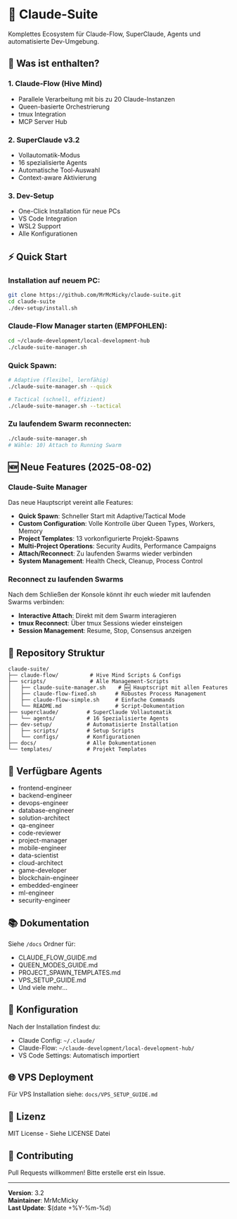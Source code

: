 # 🚀 Claude-Suite

Komplettes Ecosystem für Claude-Flow, SuperClaude, Agents und automatisierte Dev-Umgebung.

## 🎯 Was ist enthalten?

### 1. **Claude-Flow** (Hive Mind)
- Parallele Verarbeitung mit bis zu 20 Claude-Instanzen
- Queen-basierte Orchestrierung
- tmux Integration
- MCP Server Hub

### 2. **SuperClaude v3.2**
- Vollautomatik-Modus
- 16 spezialisierte Agents
- Automatische Tool-Auswahl
- Context-aware Aktivierung

### 3. **Dev-Setup**
- One-Click Installation für neue PCs
- VS Code Integration
- WSL2 Support
- Alle Konfigurationen

## ⚡ Quick Start

### Installation auf neuem PC:
```bash
git clone https://github.com/MrMcMicky/claude-suite.git
cd claude-suite
./dev-setup/install.sh
```

### Claude-Flow Manager starten (EMPFOHLEN):
```bash
cd ~/claude-development/local-development-hub
./claude-suite-manager.sh
```

### Quick Spawn:
```bash
# Adaptive (flexibel, lernfähig)
./claude-suite-manager.sh --quick

# Tactical (schnell, effizient)
./claude-suite-manager.sh --tactical
```

### Zu laufendem Swarm reconnecten:
```bash
./claude-suite-manager.sh
# Wähle: 10) Attach to Running Swarm
```

## 🆕 Neue Features (2025-08-02)

### Claude-Suite Manager
Das neue Hauptscript vereint alle Features:
- **Quick Spawn**: Schneller Start mit Adaptive/Tactical Mode
- **Custom Configuration**: Volle Kontrolle über Queen Types, Workers, Memory
- **Project Templates**: 13 vorkonfigurierte Projekt-Spawns
- **Multi-Project Operations**: Security Audits, Performance Campaigns
- **Attach/Reconnect**: Zu laufenden Swarms wieder verbinden
- **System Management**: Health Check, Cleanup, Process Control

### Reconnect zu laufenden Swarms
Nach dem Schließen der Konsole könnt ihr euch wieder mit laufenden Swarms verbinden:
- **Interactive Attach**: Direkt mit dem Swarm interagieren
- **tmux Reconnect**: Über tmux Sessions wieder einsteigen
- **Session Management**: Resume, Stop, Consensus anzeigen

## 📁 Repository Struktur

```
claude-suite/
├── claude-flow/          # Hive Mind Scripts & Configs
├── scripts/              # Alle Management-Scripts
│   ├── claude-suite-manager.sh    # 🆕 Hauptscript mit allen Features
│   ├── claude-flow-fixed.sh      # Robustes Process Management
│   ├── claude-flow-simple.sh     # Einfache Commands
│   └── README.md                 # Script-Dokumentation
├── superclaude/         # SuperClaude Vollautomatik
│   └── agents/          # 16 Spezialisierte Agents
├── dev-setup/           # Automatisierte Installation
│   ├── scripts/         # Setup Scripts
│   └── configs/         # Konfigurationen
├── docs/                # Alle Dokumentationen
└── templates/           # Projekt Templates
```

## 🤖 Verfügbare Agents

- frontend-engineer
- backend-engineer
- devops-engineer
- database-engineer
- solution-architect
- qa-engineer
- code-reviewer
- project-manager
- mobile-engineer
- data-scientist
- cloud-architect
- game-developer
- blockchain-engineer
- embedded-engineer
- ml-engineer
- security-engineer

## 📚 Dokumentation

Siehe `/docs` Ordner für:
- CLAUDE_FLOW_GUIDE.md
- QUEEN_MODES_GUIDE.md
- PROJECT_SPAWN_TEMPLATES.md
- VPS_SETUP_GUIDE.md
- Und viele mehr...

## 🔧 Konfiguration

Nach der Installation findest du:
- Claude Config: `~/.claude/`
- Claude-Flow: `~/claude-development/local-development-hub/`
- VS Code Settings: Automatisch importiert

## 🌐 VPS Deployment

Für VPS Installation siehe: `docs/VPS_SETUP_GUIDE.md`

## 📝 Lizenz

MIT License - Siehe LICENSE Datei

## 🤝 Contributing

Pull Requests willkommen! Bitte erstelle erst ein Issue.

---

**Version**: 3.2  
**Maintainer**: MrMcMicky  
**Last Update**: $(date +%Y-%m-%d)
